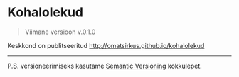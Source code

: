 # Kohalolekud
> Viimane versioon v.0.1.0

Keskkond on publitseeritud http://omatsirkus.github.io/kohalolekud

---
P.S. versioneerimiseks kasutame [Semantic Versioning](http://semver.org) kokkulepet.
